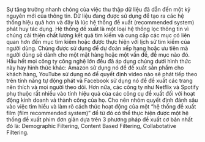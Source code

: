Sự tăng trưởng nhanh chóng của việc thu thập dữ liệu đã dẫn đến một kỷ nguyên mới của thông tin. Dữ liệu đang được sử dụng để tạo ra các hệ thống hiệu quả hơn và đây là lúc hệ thống đề xuất (recommended system) phát huy tác dụng. 
Hệ thống đề xuất là một loại hệ thống lọc thông tin vì chúng cải thiện chất lượng kết quả tìm kiếm và cung cấp các mục có liên quan hơn đến mục tìm kiếm hoặc được thực hiện với lịch sử tìm kiếm của người dùng. Chúng được sử dụng để dự đoán xếp hạng hoặc ưu tiên mà người dùng sẽ dành cho một mặt hàng hoặc một vấn đề, đề mục nào đó. Hầu hết mọi công ty công nghệ lớn đều đã áp dụng chúng dưới hình thức này hay hình thức khác: Amazon sử dụng nó để đề xuất sản phẩm cho khách hàng, YouTube sử dụng nó để quyết định video nào sẽ phát tiếp theo trên tính năng tự động phát và Facebook sử dụng nó để đề xuất các trang nên thích và mọi người theo dõi. Hơn nữa, các công ty như Netflix và Spotify phụ thuộc rất nhiều vào tính hiệu quả của các công cụ đề xuất đối với hoạt động kinh doanh và thành công của họ.
Cho nên nhóm quyết định đánh sâu vào việc tìm hiểu và làm rõ cách thức hoạt động của một “hệ thống đề xuất film (film recommended system)” để từ đó có thể thực hiện được một hệ thống đề xuất phim đơn giản dựa trên 3 phương pháp đề xuất cơ bản nhất đó là: Demographic Filtering, Content Based Filtering, Collabotative Filtering.

